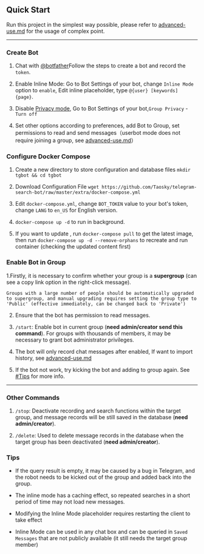 ## Quick Start

Run this project in the simplest way possible, please refer to [advanced-use.md](advanced-use.md)  for the usage of complex point.

---

### Create Bot

1. Chat with [@botfather](https://t.me/botfather)Follow the steps to create a bot and record the `token`.

2. Enable Inline Mode: Go to Bot Settings of your bot, change `Inline Mode` option to `enable`, Edit inline placeholder, type `@{user} [keywords] {page}`.

3. Disable [Privacy mode](https://core.telegram.org/bots#privacy-mode), Go to Bot Settings of your bot,`Group Privacy` - `Turn off`

4. Set other options according to preferences, add Bot to Group, set permissions to read and send messages（userbot mode does not require joining a group, see [advanced-use.md](advanced-use.md#UserBot-Mode)）


### Configure Docker Compose

1. Create a new directory to store configuration and database files `mkdir tgbot && cd tgbot`
	
2. Download Configuration File 
	`wget https://github.com/Taosky/telegram-search-bot/raw/master/extra/docker-compose.yml`

3. Edit `docker-compose.yml`, change `BOT_TOKEN` value to your bot's token, change `LANG` to `en_US` for English version.

4. `docker-compose up -d` to run in background.

5. If you want to update , run `docker-compose pull` to get the latest image, then run `docker-compose up -d --remove-orphans` to recreate and run container (checking the updated content first)


### Enable Bot in Group

1.Firstly, it is necessary to confirm whether your group is a **supergroup** (can see a copy link option in the right-click message). 

	Groups with a large number of people should be automatically upgraded to supergroup, and manual upgrading requires setting the group type to 'Public' (effective immediately, can be changed back to 'Private')

2. Ensure that the bot has permission to read messages.

3. `/start`: Enable bot in current group (**need admin/creator send this command**). For groups with thousands of members, it may be necessary to grant bot administrator privileges.

4. The bot will only record chat messages after enabled, If want to import history, see [advanced-use.md](advanced-use.md#Import-History-Records)

5. If the bot not work, try kicking the bot and adding to group again. See [#Tips](#tips) for more info.

---


### Other Commands
1. `/stop`: Deactivate recording and search functions within the target group, and message records will be still saved in the database (**need admin/creator**).

2. `/delete`: Used to delete message records in the database when the target group has been deactivated (**need admin/creator**).


### Tips
- If the query result is empty, it may be caused by a bug in Telegram, and the robot needs to be kicked out of the group and added back into the group.

- The inline mode has a caching effect, so repeated searches in a short period of time may not load new messages.

- Modifying the Inline Mode placeholder requires restarting the client to take effect

- Inline Mode can be used in any chat box and can be queried in `Saved Messages` that are not publicly available (it still needs the target group member)